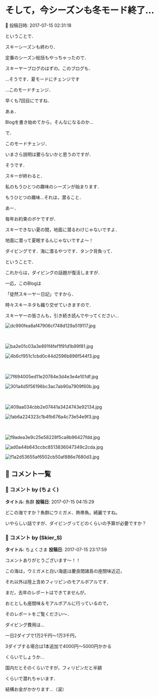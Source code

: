 # そして，今シーズンも冬モード終了…

📅 投稿日時: 2017-07-15 02:31:18

ということで．


スキーシーズンも終わり．


定番のシーズン総括もやっちゃったので．





スキーヤーブログのはずの，このブログも．


…そうです．夏モードにチェンジです





…このモードチェンジ．


早くも7回目にですね．


あぁ．


Blogを書き始めてから，そんなになるのか…





で．


このモードチェンジ．


いまさら説明は要らないかと思うのですが．





そうです．


スキーが終わると．


私のもうひとつの趣味のシーズンが始まります．


もうひとつの趣味…それは，潜ること．





あー．


毎年お約束のボケですが．


スキーできない夏の間，地面に潜るわけじゃないですよ．


地面に潜って夏眠するんじゃないですよ～！


ダイビングです．海に潜るやつです．タンク背負って．





ということで．


これからは，ダイビングの話題が復活しますが．





一応，このBlogは


「徒然スキーヤー日記」ですから．


時々スキーネタも織り交ぜていきますので．


スキーヤーの皆さんも，引き続き読んでやってください…




![dc990fea8af47906cf748d129a519117.jpg](images/dc990fea8af47906cf748d129a519117.jpg)

　

![ba2e01c03a3e891f4fef1f91d1b99f81.jpg](images/ba2e01c03a3e891f4fef1f91d1b99f81.jpg)









![4b6cf951c1cbd0c44d2596b896f544f3.jpg](images/4b6cf951c1cbd0c44d2596b896f544f3.jpg)

　

![7f694005ed11e20784e3d4e3e4e101df.jpg](images/7f694005ed11e20784e3d4e3e4e101df.jpg)









![301a4d5f56196bc3ac7ab90a7909f60b.jpg](images/301a4d5f56196bc3ac7ab90a7909f60b.jpg)

　

![409aa034cbb2e07441a3424743e92134.jpg](images/409aa034cbb2e07441a3424743e92134.jpg)









![fab6a224323c1b4fb676a4c73e54e9f3.jpg](images/fab6a224323c1b4fb676a4c73e54e9f3.jpg)

　

![f9adea3e9c25e58228f5ca8b96427fdd.jpg](images/f9adea3e9c25e58228f5ca8b96427fdd.jpg)









![ad0a44b643ccbc8513836047349c2cda.jpg](images/ad0a44b643ccbc8513836047349c2cda.jpg)









![f1a2d53655af6502cb50af886e7680d3.jpg](images/f1a2d53655af6502cb50af886e7680d3.jpg)

## 💬 コメント一覧

### 💬 コメント by (ちょく)
**タイトル**: 魚群
**投稿日**: 2017-07-15 04:15:29

どこの海ですか？魚群にウミガメ、熱帯魚。綺麗ですね。



いやらしい話ですが、ダイビングってどのくらいの予算が必要ですか？

### 💬 コメント by (Skier_S)
**タイトル**: ちょくさま
**投稿日**: 2017-07-15 23:17:59

コメントありがとうございます～！！



この海は，ウミガメと白い海底は慶良間諸島の座間味近辺，

それ以外は陸上含めフィリピンのモアルボアルです．

まだ，去年のレポートはできてませんが，

おととしも座間味＆モアルボアルに行っているので，

そのレポートをご覧ください～．



ダイビング費用は…

一日2ダイブで1万2千円～1万3千円，

3ダイブする場合は1本追加で4000円～5000円かかる

くらいでしょうか…

国内だとそのくらいですが，フィリピンだと半額

くらいで潜れちゃいます．

結構お金がかかります…（涙）

